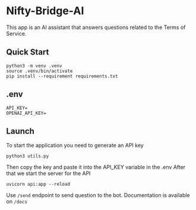 # Nifty-Bridge-AI

This app is an AI assistant that answers questions related to the Terms of Service.

## Quick Start

```shell
python3 -m venv .venv
source .venv/bin/activate
pip install --requirement requirements.txt
```

## .env

```shell
API_KEY=
OPENAI_API_KEY=
```

## Launch

To start the application you need to generate an API key
```shell
python3 utils.py
```
Then copy the key and paste it into the API_KEY variable in the .env
After that we start the server for the API
```shell
uvicorn api:app --reload
```

Use ```/send``` endpoint to send question to the bot.
Documentation is available on ```/docs```
